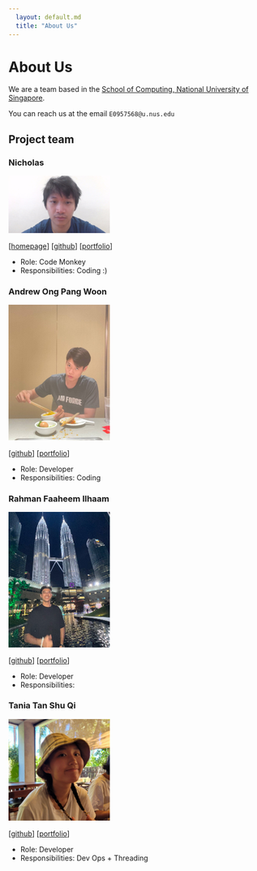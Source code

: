 ```yaml
---
  layout: default.md
  title: "About Us"
---
```


# About Us

We are a team based in the [School of Computing, National University of Singapore](http://www.comp.nus.edu.sg).

You can reach us at the email `E0957568@u.nus.edu`

## Project team

### Nicholas

<img src="images/nichee.png" width="200px">

[[homepage](http://www.comp.nus.edu.sg/~damithch)]
[[github](https://github.com/nichee)]
[[portfolio](team/johndoe.md)]

* Role: Code Monkey
* Responsibilities: Coding :)

### Andrew Ong Pang Woon

<img src="images/andrewong2066.png" width="200px">

[[github](http://github.com/andrewong2066)]
[[portfolio](team/johndoe.md)]

* Role: Developer
* Responsibilities: Coding

### Rahman Faaheem Ilhaam

<img src="images/faaheem13.png" width="200px">

[[github](http://github.com/faaheem13)] [[portfolio](team/johndoe.md)]

* Role: Developer
* Responsibilities: 

### Tania Tan Shu Qi

<img src="images/taniatsq.png" width="200px">

[[github](http://github.com/taniatsq)]
[[portfolio](team/johndoe.md)]

* Role: Developer
* Responsibilities: Dev Ops + Threading

